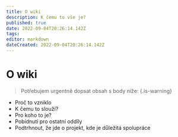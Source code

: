```yaml
---
title: O wiki
description: K čemu to vše je?
published: true
date: 2022-09-04T20:26:14.142Z
tags: 
editor: markdown
dateCreated: 2022-09-04T20:26:14.142Z
---
```


# O wiki
> Potřebujem urgentně dopsat obsah s body níže:
{.is-warning}
- Proč to vzniklo
- K čemu to slouží?
- Pro koho to je?
- Pobídnutí pro ostatní oddíly
- Podtrhnout, že jde o projekt, kde je důležitá spolupráce